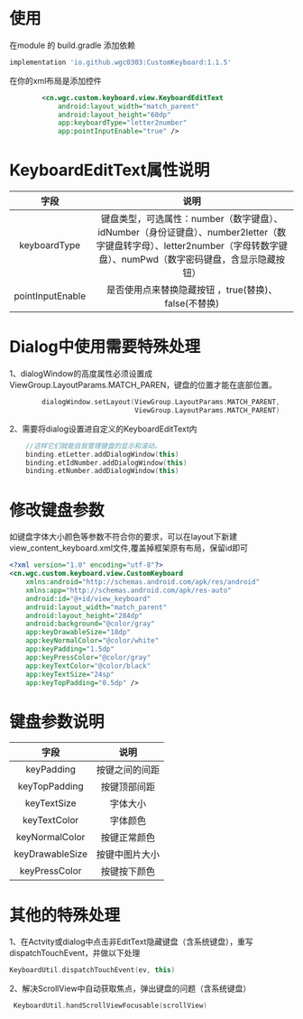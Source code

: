 # 使用

在module 的 build.gradle 添加依赖

```groovy
implementation 'io.github.wgc0303:CustomKeyboard:1.1.5'
```

在你的xml布局是添加控件

```xml
        <cn.wgc.custom.keyboard.view.KeyboardEditText
            android:layout_width="match_parent"
            android:layout_height="60dp"
            app:keyboardType="letter2number"
            app:pointInputEnable="true" />
```

# KeyboardEditText属性说明

| 字段               | 说明                                                                                                          |
|:----------------:|:-----------------------------------------------------------------------------------------------------------:|
| keyboardType     | 键盘类型，可选属性：number（数字键盘）、idNumber（身份证键盘）、number2letter（数字键盘转字母）、letter2number（字母转数字键盘）、numPwd（数字密码键盘，含显示隐藏按钮） |
| pointInputEnable | 是否使用点来替换隐藏按钮 ，true(替换)、false(不替换)                                                                           |

# Dialog中使用需要特殊处理

1、dialogWindow的高度属性必须设置成ViewGroup.LayoutParams.MATCH_PAREN，键盘的位置才能在底部位置。

```kotlin
        dialogWindow.setLayout(ViewGroup.LayoutParams.MATCH_PARENT,
                               ViewGroup.LayoutParams.MATCH_PARENT)


```

2、需要将dialog设置进自定义的KeyboardEditText内

```kotlin
    //这样它们就能自我管理键盘的显示和滚动。
    binding.etLetter.addDialogWindow(this)
    binding.etIdNumber.addDialogWindow(this)
    binding.etNumber.addDialogWindow(this)
```

# 修改键盘参数

如键盘字体大小颜色等参数不符合你的要求，可以在layout下新建view_content_keyboard.xml文件,覆盖掉框架原有布局，保留id即可

```xml
<?xml version="1.0" encoding="utf-8"?>
<cn.wgc.custom.keyboard.view.CustomKeyboard
    xmlns:android="http://schemas.android.com/apk/res/android"
    xmlns:app="http://schemas.android.com/apk/res-auto"
    android:id="@+id/view_keyboard"
    android:layout_width="match_parent"
    android:layout_height="284dp"
    android:background="@color/gray"
    app:keyDrawableSize="18dp"
    app:keyNormalColor="@color/white"
    app:keyPadding="1.5dp"
    app:keyPressColor="@color/gray"
    app:keyTextColor="@color/black"
    app:keyTextSize="24sp"
    app:keyTopPadding="0.5dp" />
```

# 键盘参数说明

| 字段              | 说明      |
|:---------------:|:-------:|
| keyPadding      | 按键之间的间距 |
| keyTopPadding   | 按键顶部间距  |
| keyTextSize     | 字体大小    |
| keyTextColor    | 字体颜色    |
| keyNormalColor  | 按键正常颜色  |
| keyDrawableSize | 按键中图片大小 |
| keyPressColor   | 按键按下颜色  |

# 其他的特殊处理

1、在Actvity或dialog中点击非EditText隐藏键盘（含系统键盘），重写dispatchTouchEvent，并做以下处理

```kotlin
KeyboardUtil.dispatchTouchEvent(ev, this)
```

2、解决ScrollView中自动获取焦点，弹出键盘的问题（含系统键盘）

```kotlin
 KeyboardUtil.handScrollViewFocusable(scrollView)
```
